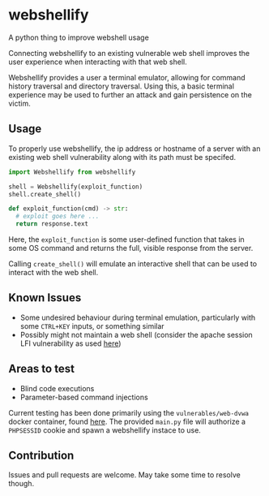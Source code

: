 # webshellify
A python thing to improve webshell usage

Connecting webshellify to an existing vulnerable web shell improves the user
experience when interacting with that web shell.

Webshellify provides a user a terminal emulator, allowing for command history
traversal and directory traversal. Using this, a basic terminal experience
may be used to further an attack and gain persistence on the victim.

## Usage
To properly use webshellify, the ip address or hostname of a server with an
existing web shell vulnerability along with its path must be specifed.

```py
import Webshellify from webshellify

shell = Webshellify(exploit_function)
shell.create_shell()

def exploit_function(cmd) -> str:
  # exploit goes here ...
  return response.text
```
Here, the `exploit_function` is some user-defined function that takes in some OS
command and returns the full, visible response from the server.

Calling `create_shell()` will emulate an interactive shell that can be used to
interact with the web shell.

## Known Issues
- Some undesired behaviour during terminal emulation, particularly with some
`CTRL+KEY` inputs, or something similar
- Possibly might not maintain a web shell (consider the apache session LFI
vulnerability as used [here](https://www.hackingarticles.in/presidential-1-vulnhub-walkthrough/))

## Areas to test
- Blind code executions
- Parameter-based command injections

Current testing has been done primarily using the `vulnerables/web-dvwa` docker
container, found [here](https://github.com/opsxcq/docker-vulnerable-dvwa). The
provided `main.py` file will authorize a `PHPSESSID` cookie and spawn a
webshellify instace to use.

## Contribution
Issues and pull requests are welcome. May take some time to resolve though.
